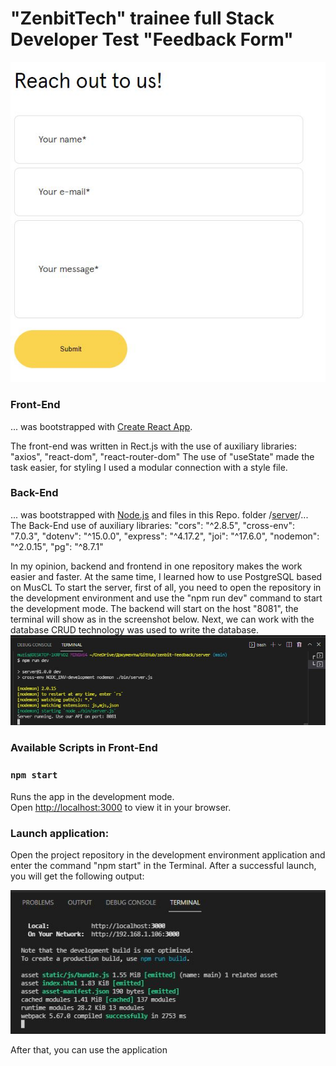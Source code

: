 # "ZenbitTech" trainee full Stack Developer Test "Feedback Form"
 
![](app/public/2.JPG)


### Front-End 
... was bootstrapped with [Create React App](https://github.com/facebook/create-react-app). 

The front-end was written in Rect.js with the use of auxiliary libraries:
"axios", "react-dom", "react-router-dom"
The use of "useState" made the task easier, for styling I used a modular connection with a style file.

### Back-End
... was bootstrapped with [Node.js](https://nodejs.org/) and files in this Repo. folder /[server](https://github.com/Mishka31/zenbit-feedback/tree/main/server)/...
The Back-End use of auxiliary libraries:
    "cors": "^2.8.5",
    "cross-env": "7.0.3",
    "dotenv": "^15.0.0",
    "express": "^4.17.2",
    "joi": "^17.6.0",
    "nodemon": "^2.0.15",
    "pg": "^8.7.1"

In my opinion, backend and frontend in one repository makes the work easier and faster. At the same time, I learned how to use PostgreSQL based on MusCL
To start the server, first of all, you need to open the repository in the development environment and use the "npm run dev" command to start the development mode. The backend will start on the host "8081", the terminal will show as in the screenshot below. Next, we can work with the database
CRUD technology was used to write the database.
![](app/public/3.JPG)

### Available Scripts in Front-End

### `npm start`
Runs the app in the development mode.\
Open [http://localhost:3000](http://localhost:3000) to view it in your browser.

### Launch application:

Open the project repository in the development environment application and enter the command "npm start" in the Terminal. After a successful launch, you will get the following output:

![](app/public/1.JPG)

After that, you can use the application


